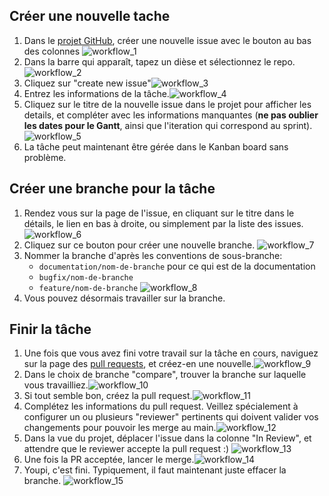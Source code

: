 ## Créer une nouvelle tache 
1. Dans le [projet GitHub](https://github.com/orgs/C-Super/projects/8), créer une nouvelle issue avec le bouton au bas des colonnes ![workflow_1](workflow_1.png)
2. Dans la barre qui apparaît, tapez un dièse et sélectionnez le repo.![workflow_2](workflow_2.png)
3. Cliquez sur "create new issue"![workflow_3](workflow_3.png)
4. Entrez les informations de la tâche.![workflow_4](workflow_4.png)
5. Cliquez sur le titre de la nouvelle issue dans le projet pour afficher les details, et compléter avec les informations manquantes (**ne pas oublier les dates pour le Gantt**, ainsi que l'iteration qui correspond au sprint).![workflow_5](workflow_5.png)
6. La tâche peut maintenant être gérée dans le Kanban board sans problème. 
## Créer une branche pour la tâche
1. Rendez vous sur la page de l'issue, en cliquant sur le titre dans le détails, le lien en bas à droite, ou simplement par la liste des issues. ![workflow_6](workflow_6.png)
2. Cliquez sur ce bouton pour créer une nouvelle branche. ![workflow_7](workflow_7.png)
3. Nommer la branche d'après les conventions de sous-branche: 
	- `documentation/nom-de-branche` pour ce qui est de la documentation
	- `bugfix/nom-de-branche`  
	- `feature/nom-de-branche` 
![workflow_8](workflow_8.png)
4. Vous pouvez désormais travailler sur la branche. 
## Finir la tâche
1. Une fois que vous avez fini votre travail sur la tâche en cours, naviguez sur la page des [pull requests](https://github.com/C-Super/couleur3/pulls), et créez-en une nouvelle.![workflow_9](workflow_9.png)
2. Dans le choix de branche "compare", trouver la branche sur laquelle vous travailliez.![workflow_10](workflow_10.png)
3. Si tout semble bon, créez la pull request.![workflow_11](workflow_11.png)
4. Complétez les informations du pull request. Veillez spécialement à configurer un ou plusieurs "reviewer" pertinents qui doivent valider vos changements pour pouvoir les merge au main.![workflow_12](workflow_12.png)
5. Dans la vue du projet, déplacer l'issue dans la colonne "In Review", et attendre que le reviewer accepte la pull request :) ![workflow_13](workflow_13.png)
6. Une fois la PR acceptée, lancer le merge.![workflow_14](workflow_14.png)
7. Youpi, c'est fini. Typiquement, il faut maintenant juste effacer la branche. ![workflow_15](workflow_15.png)